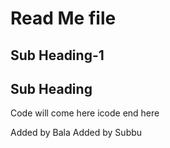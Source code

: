 # Read Me file
## Sub Heading-1
## Sub Heading
Code will come here
icode end here

Added by Bala
Added by Subbu
